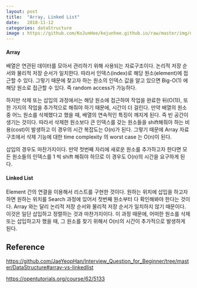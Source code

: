 ```yaml
---
layout: post
title:  "Array, Linked List"
date:   2018-11-12
categories: dataStructure
image : https://github.com/KoJunHee/kojunhee.github.io/raw/master/img/dataStructureImg.png
---
```


#### Array

배열은 연관된 데이터를 모아서 관리하기 위해 사용되는 자료구조이다. 논리적 저장 순서와 물리적 저장 순서가 일치한다. 따라서 인덱스(index)로 해당 원소(element)에 접근할 수 있다. 그렇기 때문에 찾고자 하는 원소의 인덱스 값을 알고 있으면  Big-O(1) 에 해당 원소로 접근할 수 있다. 즉 random access가 가능하다.

하지만 삭제 또는 삽입의 과정에서는 해당 원소에 접근하여 작업을 완료한 뒤(O(1)), 또 한 가지의 작업을 추가적으로 해줘야 하기 때문에, 시간이 더 걸린다. 만약 배열의 원소 중 어느 원소를 삭제했다고 했을 때, 배열의 연속적인 특징이 깨지게 된다. 즉 빈 공간이 생기는 것이다. 따라서 삭제한 원소보다 큰 인덱스를 갖는 원소들을 shift해줘야 하는 비용(cost)이 발생하고 이 경우의 시간 복잡도는 O(n)가 된다. 그렇기 때문에 Array 자료구조에서 삭제 기능에 대한 time complexity 의 worst case 는 O(n)이 된다.

삽입의 경우도 마찬가지이다. 만약 첫번째 자리에 새로운 원소를 추가하고자 한다면 모든 원소들의 인덱스를 1 씩 shift 해줘야 하므로 이 경우도 O(n)의 시간을 요구하게 된다.

#### Linked List

Element 간의 연결을 이용해서 리스트를 구현한 것이다. 원하는 위치에 삽입을 하고자 하면 원하는 위치를 Search 과정에 있어서 첫번째 원소부터 다 확인해봐야 한다는 것이다. Array 와는 달리 논리적 저장 순서와 물리적 저장 순서가 일치하지 않기 때문이다. 이것은 일단 삽입하고 정렬하는 것과 마찬가지이다. 이 과정 때문에, 어떠한 원소를 삭제 또는 삽입하고자 했을 때, 그 원소를 찾기 위해서 O(n)의 시간이 추가적으로 발생하게 된다.

## Reference

<https://github.com/JaeYeopHan/Interview_Question_for_Beginner/tree/master/DataStructure#array-vs-linkedlist>

<https://opentutorials.org/course/62/5133>